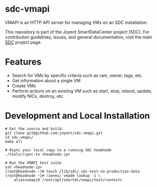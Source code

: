 <!--
    This Source Code Form is subject to the terms of the Mozilla Public
    License, v. 2.0. If a copy of the MPL was not distributed with this
    file, You can obtain one at http://mozilla.org/MPL/2.0/.
-->

<!--
    Copyright (c) 2014, Joyent, Inc.
-->

# sdc-vmapi

VMAPI is an HTTP API server for managing VMs on an SDC installation.

This repository is part of the Joyent SmartDataCenter project (SDC).  For
contribution guidelines, issues, and general documentation, visit the main
[SDC](http://github.com/joyent/sdc) project page.

# Features

* Search for VMs by specific criteria such as ram, owner, tags, etc.
* Get information about a single VM
* Create VMs
* Perform actions on an existing VM such as start, stop, reboot, update, modify NICs, destroy, etc.

# Development and Local Installation

    # Get the source and build.
    git clone git@github.com:joyent/sdc-vmapi.git
    cd sdc-vmapi/
    make all

    # Rsync your local copy to a running SDC headnode
    ./tools/rsync-to <headnode-ip>

    # Run the VMAPI test suite
    ssh <headnode-ip>
    [root@headnode ~]# touch /lib/sdc/.sdc-test-no-production-data
    [root@headnode ~]# /zones/`vmadm lookup -1 \
        alias=vmapi0`/root/opt/smartdc/vmapi/test/runtests

